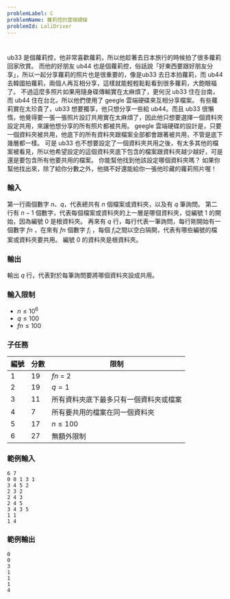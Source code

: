 ```yaml
---
problemLabel: C
problemName: 蘿莉控的雲端硬碟
problemId: LoliDriver
---
```


#

ub33 是個蘿莉控，他非常喜歡蘿莉，所以他趁著去日本旅行的時候拍了很多蘿莉回家欣賞。
而他的好朋友 ub44 也是個蘿莉控，俗話說「好東西要跟好朋友分享」，所以一起分享蘿莉的照片也是很重要的，像是ub33 去日本拍蘿莉，而 ub44 去韓國拍蘿莉，兩個人再互相分享，這樣就能輕輕鬆鬆看到很多蘿莉，大飽眼福了。
不過這麼多照片如果用隨身碟傳輸實在太麻煩了，更何況 ub33 住在台南，而 ub44 住在台北，所以他們使用了 geegle 雲端硬碟來互相分享檔案。
有些蘿莉實在太珍貴了，ub33 想要獨享，他只想分享一些給 ub44。而且 ub33 很懶惰，他覺得要一張一張照片設訂共用實在太麻煩了，因此他只想要選擇一個資料夾設定共用，來讓他想分享的所有照片都被共用。
geegle 雲端硬碟的設計是，只要一個資料夾被共用，他底下的所有資料夾跟檔案全部都會跟著被共用，不管是底下幾層都一樣。
可是 ub33 也不想要設定了一個資料夾共用之後，有太多其他的檔案被看見，所以他希望設定的這個資料夾底下包含的檔案跟資料夾越少越好，可是還是要包含所有他要共用的檔案。
你能幫他找到他該設定哪個資料夾嗎？
如果你幫他找出來，除了給你分數之外，他搞不好還能給你一張他珍藏的蘿莉照片喔！

### 輸入
第一行兩個數字 $n$、$q$，代表總共有 $n$ 個檔案或資料夾，以及有 $q$ 筆詢問。
第二行有 $n-1$ 個數字，代表每個檔案或資料夾的上一層是哪個資料夾，從編號 $1$ 的開始，因為編號 $0$ 是根資料夾。
再來有 $q$ 行，每行代表一筆詢問，每行剛開始有一個數字 $fn$ ，在來有 $fn$ 個數字 $f_{i}$ ，每個 $f_i$之間以空白隔開，代表有哪些編號的檔案或資料夾要共用。
編號 $0$ 的資料夾是根資料夾。

### 輸出
輸出 $q$ 行，代表對於每筆詢問要將哪個資料夾設成共用。

### 輸入限制
* $n \leq 10^6$
* $q \leq 100$
* $fn \leq 100$

### 子任務
| 編號 | 分數 | 限制 |
| --- | -------- | -------- |
|1|19|$fn$ = 2|
|2|19|$q = 1$|
|3|11|所有資料夾底下最多只有一個資料夾或檔案|
|4|7|所有要共用的檔案在同一個資料夾|
|5|17|$n \leq 100$|
|6|27|無額外限制|

### 範例輸入
```
6 7
0 0 1 3 1
3 4 5 2
2 3 2
2 4 3
2 4 5
3 4 3 5
1 1
1 4
```
### 範例輸出
```
0
0
3
1
1
1
4
```